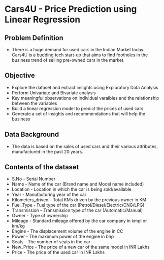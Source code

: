 # Cars4U - Price Prediction using Linear Regression

## Problem Definition

- There is a huge demand for used cars in the Indian Market today. Cars4U is a budding tech start-up that aims to find footholes in the business trend of selling pre-owned cars in the market.

## Objective

- Explore the dataset and extract insights using Exploratory Data Analysis
- Perform Univariate and Bivariate analysis
- Key meaningful observations on individual varaibles and the relationship between the variables
- Build a linear regression model to predict the prices of used cars
- Generate a set of insights and recommendations that will help the business

## Data Background

- The data is based on the sales of used cars and their various attributes, manufactured in the past 20 years.

## Contents of the dataset

- S.No - Serial Number
- Name - Name of the car (Brand name and Model name included)
- Location - Location in which the car is being sold/available
- Year - Manufacturing year of the car
- Kilometers_driven - Total KMs driven by the previous owner in KM
- Fuel_Type - Fuel type of the car (Petrol/Diesel/Electric/CNG/LPG)
- Transmission - Transmission type of the car (Automatic/Manual)
- Owner - Type of ownership
- Mileage - Standard mileage offered by the car company in kmpl or km/kg
- Engine - The displacement volume of the engine in CC
- Power - The maximum power of the engine in bhp
- Seats - The number of seats in the car
- New_Price - The price of a new car of the same model in INR Lakhs
- Price - The price of the used car in INR Lakhs
